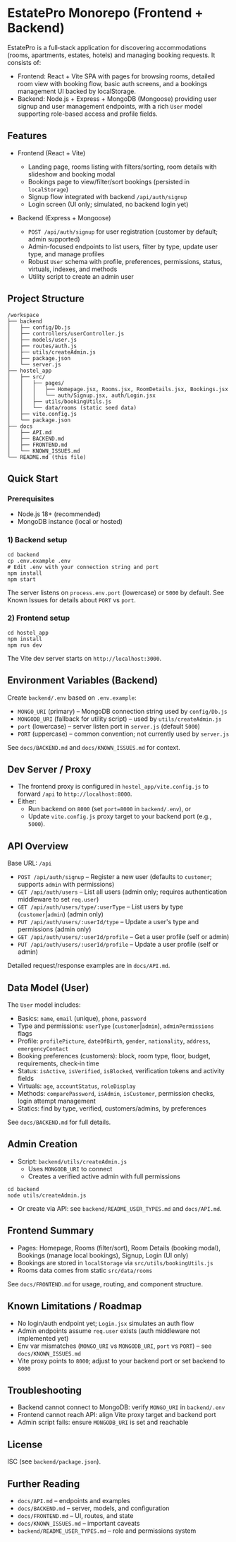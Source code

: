 # EstatePro Monorepo (Frontend + Backend)

EstatePro is a full‑stack application for discovering accommodations (rooms, apartments, estates, hotels) and managing booking requests. It consists of:

- Frontend: React + Vite SPA with pages for browsing rooms, detailed room view with booking flow, basic auth screens, and a bookings management UI backed by localStorage.
- Backend: Node.js + Express + MongoDB (Mongoose) providing user signup and user management endpoints, with a rich `User` model supporting role-based access and profile fields.


## Features

- Frontend (React + Vite)
  - Landing page, rooms listing with filters/sorting, room details with slideshow and booking modal
  - Bookings page to view/filter/sort bookings (persisted in `localStorage`)
  - Signup flow integrated with backend `/api/auth/signup`
  - Login screen (UI only; simulated, no backend login yet)

- Backend (Express + Mongoose)
  - `POST /api/auth/signup` for user registration (customer by default; admin supported)
  - Admin-focused endpoints to list users, filter by type, update user type, and manage profiles
  - Robust `User` schema with profile, preferences, permissions, status, virtuals, indexes, and methods
  - Utility script to create an admin user


## Project Structure

```
/workspace
├── backend
│   ├── config/Db.js
│   ├── controllers/userController.js
│   ├── models/user.js
│   ├── routes/auth.js
│   ├── utils/createAdmin.js
│   ├── package.json
│   └── server.js
├── hostel_app
│   ├── src/
│   │   ├── pages/
│   │   │   ├── Homepage.jsx, Rooms.jsx, RoomDetails.jsx, Bookings.jsx
│   │   │   └── auth/Signup.jsx, auth/Login.jsx
│   │   ├── utils/bookingUtils.js
│   │   └── data/rooms (static seed data)
│   ├── vite.config.js
│   └── package.json
├── docs
│   ├── API.md
│   ├── BACKEND.md
│   ├── FRONTEND.md
│   └── KNOWN_ISSUES.md
└── README.md (this file)
```


## Quick Start

### Prerequisites
- Node.js 18+ (recommended)
- MongoDB instance (local or hosted)

### 1) Backend setup
```
cd backend
cp .env.example .env
# Edit .env with your connection string and port
npm install
npm start
```
The server listens on `process.env.port` (lowercase) or `5000` by default. See Known Issues for details about `PORT` vs `port`.

### 2) Frontend setup
```
cd hostel_app
npm install
npm run dev
```
The Vite dev server starts on `http://localhost:3000`.


## Environment Variables (Backend)
Create `backend/.env` based on `.env.example`:

- `MONGO_URI` (primary) – MongoDB connection string used by `config/Db.js`
- `MONGODB_URI` (fallback for utility script) – used by `utils/createAdmin.js`
- `port` (lowercase) – server listen port in `server.js` (default `5000`)
- `PORT` (uppercase) – common convention; not currently used by `server.js`

See `docs/BACKEND.md` and `docs/KNOWN_ISSUES.md` for context.


## Dev Server / Proxy
- The frontend proxy is configured in `hostel_app/vite.config.js` to forward `/api` to `http://localhost:8000`.
- Either:
  - Run backend on `8000` (set `port=8000` in `backend/.env`), or
  - Update `vite.config.js` proxy target to your backend port (e.g., `5000`).


## API Overview
Base URL: `/api`

- `POST /api/auth/signup` – Register a new user (defaults to `customer`; supports `admin` with permissions)
- `GET /api/auth/users` – List all users (admin only; requires authentication middleware to set `req.user`)
- `GET /api/auth/users/type/:userType` – List users by type (`customer`|`admin`) (admin only)
- `PUT /api/auth/users/:userId/type` – Update a user's type and permissions (admin only)
- `GET /api/auth/users/:userId/profile` – Get a user profile (self or admin)
- `PUT /api/auth/users/:userId/profile` – Update a user profile (self or admin)

Detailed request/response examples are in `docs/API.md`.


## Data Model (User)
The `User` model includes:
- Basics: `name`, `email` (unique), `phone`, `password`
- Type and permissions: `userType` (`customer`|`admin`), `adminPermissions` flags
- Profile: `profilePicture`, `dateOfBirth`, `gender`, `nationality`, `address`, `emergencyContact`
- Booking preferences (customers): block, room type, floor, budget, requirements, check‑in time
- Status: `isActive`, `isVerified`, `isBlocked`, verification tokens and activity fields
- Virtuals: `age`, `accountStatus`, `roleDisplay`
- Methods: `comparePassword`, `isAdmin`, `isCustomer`, permission checks, login attempt management
- Statics: find by type, verified, customers/admins, by preferences

See `docs/BACKEND.md` for full details.


## Admin Creation
- Script: `backend/utils/createAdmin.js`
  - Uses `MONGODB_URI` to connect
  - Creates a verified active admin with full permissions
```
cd backend
node utils/createAdmin.js
```
- Or create via API: see `backend/README_USER_TYPES.md` and `docs/API.md`.


## Frontend Summary
- Pages: Homepage, Rooms (filter/sort), Room Details (booking modal), Bookings (manage local bookings), Signup, Login (UI only)
- Bookings are stored in `localStorage` via `src/utils/bookingUtils.js`
- Rooms data comes from static `src/data/rooms`

See `docs/FRONTEND.md` for usage, routing, and component structure.


## Known Limitations / Roadmap
- No login/auth endpoint yet; `Login.jsx` simulates an auth flow
- Admin endpoints assume `req.user` exists (auth middleware not implemented yet)
- Env var mismatches (`MONGO_URI` vs `MONGODB_URI`, `port` vs `PORT`) – see `docs/KNOWN_ISSUES.md`
- Vite proxy points to `8000`; adjust to your backend port or set backend to `8000`


## Troubleshooting
- Backend cannot connect to MongoDB: verify `MONGO_URI` in `backend/.env`
- Frontend cannot reach API: align Vite proxy target and backend port
- Admin script fails: ensure `MONGODB_URI` is set and reachable


## License
ISC (see `backend/package.json`).


## Further Reading
- `docs/API.md` – endpoints and examples
- `docs/BACKEND.md` – server, models, and configuration
- `docs/FRONTEND.md` – UI, routes, and state
- `docs/KNOWN_ISSUES.md` – important caveats
- `backend/README_USER_TYPES.md` – role and permissions system